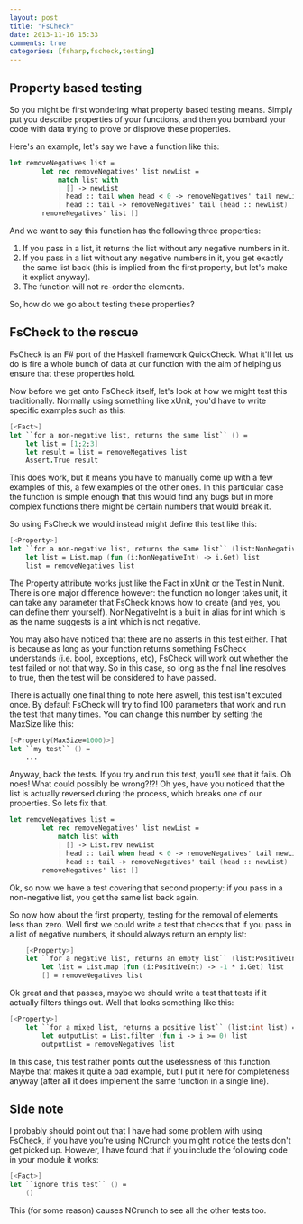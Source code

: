 ```yaml
---
layout: post
title: "FsCheck"
date: 2013-11-16 15:33
comments: true
categories: [fsharp,fscheck,testing]
---
```

## Property based testing
So you might be first wondering what property based testing means. Simply put you describe properties of your functions, and then you bombard your code with data trying to prove or disprove these properties.

Here's an example, let's say we have a function like this: 

``` fsharp Remove Negatives Function
let removeNegatives list =
        let rec removeNegatives' list newList =
            match list with
            | [] -> newList
            | head :: tail when head < 0 -> removeNegatives' tail newList 
            | head :: tail -> removeNegatives' tail (head :: newList)
        removeNegatives' list []
```
And we want to say this function has the following three properties:

1. If you pass in a list, it returns the list without any negative numbers in it.
2. If you pass in a list without any negative numbers in it, you get exactly the same list back (this is implied from the first property, but let's make it explict anyway).
3. The function will not re-order the elements.

So, how do we go about testing these properties?

## FsCheck to the rescue
FsCheck is an F# port of the Haskell framework QuickCheck. What it'll let us do is fire a whole bunch of data at our function with the aim of helping us ensure that these properties hold.

Now before we get onto FsCheck itself, let's look at how we might test this traditionally. Normally using something like xUnit, you'd have to write specific examples such as this:

``` fsharp Normal test 
[<Fact>]
let ``for a non-negative list, returns the same list`` () =
    let list = [1;2;3]
    let result = list = removeNegatives list
    Assert.True result
```

This does work, but it means you have to manually come up with a few examples of this, a few examples of the other ones. In this particular case the function is simple enough that this would find any bugs but in more complex functions there might be certain numbers that would break it.

So using FsCheck we would instead might define this test like this:

``` fsharp FsCheck test
[<Property>]
let ``for a non-negative list, returns the same list`` (list:NonNegativeInt list) =
    let list = List.map (fun (i:NonNegativeInt) -> i.Get) list
    list = removeNegatives list   
```

The Property attribute works just like the Fact in xUnit or the Test in Nunit. There is one major difference however: the function no longer takes unit, it can take any parameter that FsCheck knows how to create (and yes, you can define them yourself). NonNegativeInt is a built in alias for int which is as the name suggests is a int which is not negative.

You may also have noticed that there are no asserts in this test either. That is because as long as your function returns something FsCheck understands (i.e. bool, exceptions, etc), FsCheck will work out whether the test failed or not that way. So in this case, so long as the final line resolves to true, then the test will be considered to have passed.

There is actually one final thing to note here aswell, this test isn't excuted once. By default FsCheck will try to find 100 parameters that work and run the test that many times. You can change this number by setting the MaxSize like this:

``` fsharp FsCheck MaxSize
[<Property(MaxSize=1000)>]
let ``my test`` () =
    ...
```

Anyway, back the tests. If you try and run this test, you'll see that it fails. Oh noes! What could possibly be wrong?!?! Oh yes, have you noticed that the list is actually reversed during the process, which breaks one of our properties. So lets fix that.

``` fsharp Remove Negatives Function V2
let removeNegatives list =
        let rec removeNegatives' list newList =
            match list with
            | [] -> List.rev newList
            | head :: tail when head < 0 -> removeNegatives' tail newList 
            | head :: tail -> removeNegatives' tail (head :: newList)
        removeNegatives' list []
```

Ok, so now we have a test covering that second property: if you pass in a non-negative list, you get the same list back again.

So now how about the first property, testing for the removal of elements less than zero. Well first we could write a test that checks that if you pass in a list of negative numbers, it should always return an empty list:

``` fsharp 
    [<Property>]
    let ``for a negative list, returns an empty list`` (list:PositiveInt list) =
        let list = List.map (fun (i:PositiveInt) -> -1 * i.Get) list
        [] = removeNegatives list   
```

Ok great and that passes, maybe we should write a test that tests if it actually filters things out. Well that looks something like this:

``` fsharp
[<Property>]
    let ``for a mixed list, returns a positive list`` (list:int list) =
        let outputList = List.filter (fun i -> i >= 0) list
        outputList = removeNegatives list  
```

In this case, this test rather points out the uselessness of this function. Maybe that makes it quite a bad example, but I put it here for completeness anyway (after all it does implement the same function in a single line).

## Side note
I probably should point out that I have had some problem with using FsCheck, if you have you're using NCrunch you might notice the tests don't get picked up. However, I have found that if you include the following code in your module it works:

``` fsharp
[<Fact>]
let ``ignore this test`` () =
    ()
```

This (for some reason) causes NCrunch to see all the other tests too.